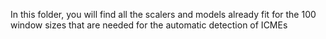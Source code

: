 In this folder, you will find all the scalers and models already fit for the 100 window sizes that are needed for the automatic detection of ICMEs
